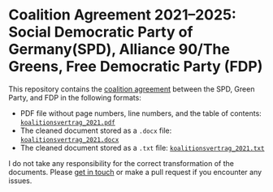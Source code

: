 # Coalition Agreement 2021–2025: Social Democratic Party of Germany(SPD), Alliance 90/The Greens, Free Democratic Party (FDP)

This repository contains the [coalition agreement](https://www.welt.de/bin/Koalitionsvertrag%202021-2025.pdf_bn-235257672.pdf) between the SPD, Green Party, and FDP in the following formats:

- PDF file without page numbers, line numbers, and the table of contents: [`koalitionsvertrag_2021.pdf`](https://github.com/stefan-mueller/koalitionsvertrag2021/blob/main/koalitionsvertrag_2021.pdf)
- The cleaned document stored as a `.docx` file: [`koalitionsvertrag_2021.docx`](https://github.com/stefan-mueller/koalitionsvertrag2021/blob/main/koalitionsvertrag_2021.docx)
- The cleaned document stored as a `.txt` file: [`koalitionsvertrag_2021.txt`](https://github.com/stefan-mueller/koalitionsvertrag2021/blob/main/koalitionsvertrag_2021.txt)

I do not take any responsibility for the correct transformation of the documents. Please [get in touch](https://muellerstefan.net) or make a pull request if you encounter any issues.
